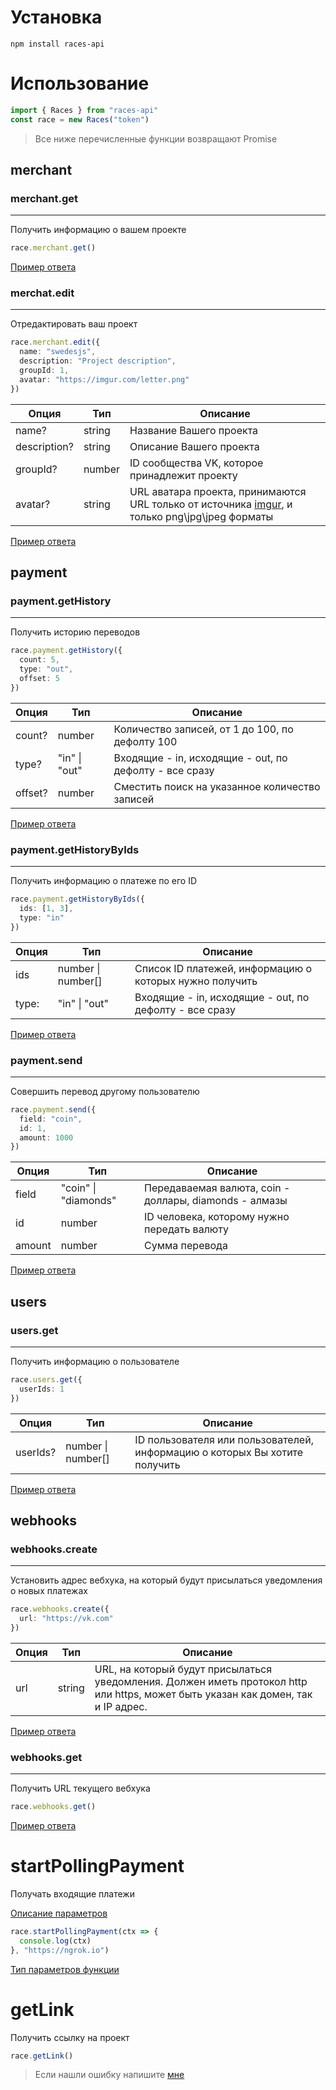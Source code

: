 # Установка

```console
npm install races-api
```

# Использование

```ts
import { Races } from "races-api"
const race = new Races("token")
```

> Все ниже перечисленные функции возвращают Promise

## merchant

### merchant.get

---

Получить информацию о вашем проекте

```ts
race.merchant.get()
```

[Пример ответа](./src/api/Response.ts#L1)

### merchat.edit

---

Отредактировать ваш проект

```ts
race.merchant.edit({
  name: "swedesjs",
  description: "Project description",
  groupId: 1,
  avatar: "https://imgur.com/letter.png"
})
```

| Опция        | Тип    | Описание                                                                                                            |
| ------------ | ------ | ------------------------------------------------------------------------------------------------------------------- |
| name?        | string | Название Вашего проекта                                                                                             |
| description? | string | Описание Вашего проекта                                                                                             |
| groupId?     | number | ID сообщества VK, которое принадлежит проекту                                                                       |
| avatar?      | string | URL аватара проекта, принимаются URL только от источника [imgur](https://imgur.com/), и только png\jpg\jpeg форматы |

[Пример ответа](./src/api/Response.ts#L44)

## payment

### payment.getHistory

---

Получить историю переводов

```ts
race.payment.getHistory({
  count: 5,
  type: "out",
  offset: 5
})
```

| Опция   | Тип           | Описание                                               |
| ------- | ------------- | ------------------------------------------------------ |
| count?  | number        | Количество записей, от 1 до 100, по дефолту 100        |
| type?   | "in" \| "out" | Входящие - in, исходящие - out, по дефолту - все сразу |
| offset? | number        | Сместить поиск на указанное количество записей         |

[Пример ответа](./src/api/Response.ts#L46)

### payment.getHistoryByIds

---

Получить информацию о платеже по его ID

```ts
race.payment.getHistoryByIds({
  ids: [1, 3],
  type: "in"
})
```

| Опция | Тип                | Описание                                                |
| ----- | ------------------ | ------------------------------------------------------- |
| ids   | number \| number[] | Список ID платежей, информацию о которых нужно получить |
| type: | "in" \| "out"      | Входящие - in, исходящие - out, по дефолту - все сразу  |

[Пример ответа](./src/api/Response.ts#L81)

### payment.send

---

Совершить перевод другому пользователю

```ts
race.payment.send({
  field: "coin",
  id: 1,
  amount: 1000
})
```

| Опция  | Тип                  | Описание                                               |
| ------ | -------------------- | ------------------------------------------------------ |
| field  | "coin" \| "diamonds" | Передаваемая валюта, coin - доллары, diamonds - алмазы |
| id     | number               | ID человека, которому нужно передать валюту            |
| amount | number               | Сумма перевода                                         |

[Пример ответа](./src/Response.ts#L83)

## users

### users.get

---

Получить информацию о пользователе

```ts
race.users.get({
  userIds: 1
})
```

| Опция    | Тип                | Описание                                                                   |
| -------- | ------------------ | -------------------------------------------------------------------------- |
| userIds? | number \| number[] | ID пользователя или пользователей, информацию о которых Вы хотите получить |

[Пример ответа](./src/api/Response.ts#L94)

## webhooks

### webhooks.create

---

Установить адрес вебхука, на который будут присылаться уведомления о новых платежах

```ts
race.webhooks.create({
  url: "https://vk.com"
})
```

| Опция | Тип    | Описание                                                                                                                          |
| ----- | ------ | --------------------------------------------------------------------------------------------------------------------------------- |
| url   | string | URL, на который будут присылаться уведомления. Должен иметь протокол http или https, может быть указан как домен, так и IP адрес. |

[Пример ответа](./src/api/Response.ts#L130)

</details>

### webhooks.get

---

Получить URL текущего вебхука

```ts
race.webhooks.get()
```

[Пример ответа](./src/api/Response.ts#L141)

# startPollingPayment

Получать входящие платежи

[Описание параметров](./src/index.ts#42)

```ts
race.startPollingPayment(ctx => {
  console.log(ctx)
}, "https://ngrok.io")
```

[Тип параметров функции](./src/api/Response.ts#L148)

# getLink

Получить ссылку на проект

```ts
race.getLink()
```

> Если нашли ошибку напишите [мне](https://t.me/swedesjs)
